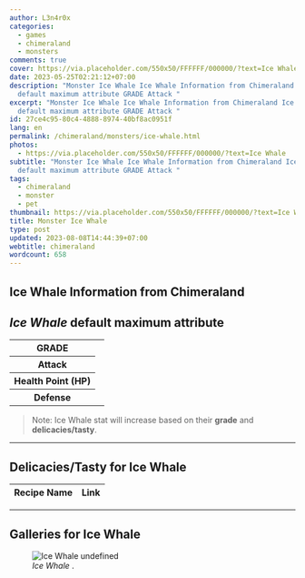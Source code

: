 ```yaml
---
author: L3n4r0x
categories:
  - games
  - chimeraland
  - monsters
comments: true
cover: https://via.placeholder.com/550x50/FFFFFF/000000/?text=Ice Whale
date: 2023-05-25T02:21:12+07:00
description: "Monster Ice Whale Ice Whale Information from Chimeraland Ice Whale
  default maximum attribute GRADE Attack "
excerpt: "Monster Ice Whale Ice Whale Information from Chimeraland Ice Whale
  default maximum attribute GRADE Attack "
id: 27ce4c95-80c4-4888-8974-40bf8ac0951f
lang: en
permalink: /chimeraland/monsters/ice-whale.html
photos:
  - https://via.placeholder.com/550x50/FFFFFF/000000/?text=Ice Whale
subtitle: "Monster Ice Whale Ice Whale Information from Chimeraland Ice Whale
  default maximum attribute GRADE Attack "
tags:
  - chimeraland
  - monster
  - pet
thumbnail: https://via.placeholder.com/550x50/FFFFFF/000000/?text=Ice Whale
title: Monster Ice Whale
type: post
updated: 2023-08-08T14:44:39+07:00
webtitle: chimeraland
wordcount: 658
---
```


<link
  rel="stylesheet"
  href="https://rawcdn.githack.com/dimaslanjaka/Web-Manajemen/870a349/css/bootstrap-5-3-0-alpha3-wrapper.css"
/>
<section id="bootstrap-wrapper">
  <div data-bs-theme="dark">
    <h2>Ice Whale Information from Chimeraland</h2>
    <h2 id="attribute"><i>Ice Whale</i> default maximum attribute</h2>
    <div class="row">
      <div class="col mb-2">
        <div class="card">
          <div class="card-body">
            <table>
              <tr>
                <th>GRADE</th>
                <td><br /></td>
              </tr>
              <tr>
                <th>Attack</th>
                <td></td>
              </tr>
              <tr>
                <th>Health Point (HP)</th>
                <td></td>
              </tr>
              <tr>
                <th>Defense</th>
                <td></td>
              </tr>
            </table>
          </div>
        </div>
      </div>
    </div>
    <blockquote class="bd-callout bd-callout-warning">
      Note: Ice Whale stat will increase based on their <b>grade</b> and
      <b>delicacies/tasty</b>.
    </blockquote>
    <hr />
    <h2 id="delicacies">Delicacies/Tasty for Ice Whale</h2>
    <div class="card">
      <div class="card-body">
        <div class="table-responsive">
          <table class="table table-striped">
            <thead>
              <tr>
                <th>Recipe Name</th>
                <th>Link</th>
              </tr>
            </thead>
            <tbody></tbody>
          </table>
        </div>
      </div>
    </div>
    <hr />
    <div id="gallery">
      <h2>Galleries for Ice Whale</h2>
      <div class="row">
        <div class="col-lg-6 col-12">
          <figure>
            <img
              src="https://www.webmanajemen.com/undefined"
              alt="Ice Whale undefined"
            />
            <figcaption style="word-wrap: break-word">
              <i>Ice Whale</i> .
            </figcaption>
          </figure>
        </div>
      </div>
    </div>
  </div>
</section>